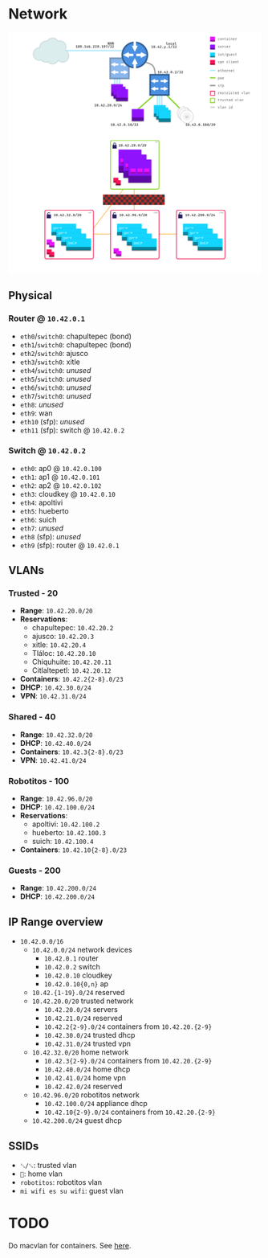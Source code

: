 # Network

![network diagram](./diagram.png)

## Physical

### Router @ `10.42.0.1`

- `eth0`/`switch0`: chapultepec (bond)
- `eth1`/`switch0`: chapultepec (bond)
- `eth2`/`switch0`: ajusco
- `eth3`/`switch0`: xitle
- `eth4`/`switch0`: _unused_
- `eth5`/`switch0`: _unused_
- `eth6`/`switch0`: _unused_
- `eth7`/`switch0`: _unused_
- `eth8`: _unused_
- `eth9`: wan
- `eth10` (sfp): _unused_
- `eth11` (sfp): switch @ `10.42.0.2`

### Switch @ `10.42.0.2`

- `eth0`: ap0 @ `10.42.0.100`
- `eth1`: ap1 @ `10.42.0.101`
- `eth2`: ap2 @ `10.42.0.102`
- `eth3`: cloudkey @ `10.42.0.10`
- `eth4`: apoltivi
- `eth5`: hueberto
- `eth6`: suich
- `eth7`: _unused_
- `eth8` (sfp): _unused_
- `eth9` (sfp): router @ `10.42.0.1`

## VLANs

### Trusted - 20

- **Range**: `10.42.20.0/20`
- **Reservations**:
  - chapultepec: `10.42.20.2`
  - ajusco: `10.42.20.3`
  - xitle: `10.42.20.4`
  - Tláloc: `10.42.20.10`
  - Chiquhuite: `10.42.20.11`
  - Citlaltepetl: `10.42.20.12`
- **Containers**: `10.42.2{2-8}.0/23`
- **DHCP**: `10.42.30.0/24`
- **VPN**: `10.42.31.0/24`

### Shared - 40

- **Range**: `10.42.32.0/20`
- **DHCP**: `10.42.40.0/24`
- **Containers**: `10.42.3{2-8}.0/23`
- **VPN**: `10.42.41.0/24`

### Robotitos - 100

- **Range**: `10.42.96.0/20`
- **DHCP**: `10.42.100.0/24`
- **Reservations**:
  - apoltivi: `10.42.100.2`
  - hueberto: `10.42.100.3`
  - suich: `10.42.100.4`
- **Containers**: `10.42.10{2-8}.0/23`

### Guests - 200

- **Range**: `10.42.200.0/24`
- **DHCP**: `10.42.200.0/24`


## IP Range overview

- `10.42.0.0/16`
  - `10.42.0.0/24` network devices
    - `10.42.0.1` router
    - `10.42.0.2` switch
    - `10.42.0.10` cloudkey
    - `10.42.0.10{0,n}` ap
  - `10.42.{1-19}.0/24` reserved
  - `10.42.20.0/20` trusted network
    - `10.42.20.0/24` servers
    - `10.42.21.0/24` reserved
    - `10.42.2{2-9}.0/24` containers from `10.42.20.{2-9}`
    - `10.42.30.0/24` trusted dhcp
    - `10.42.31.0/24` trusted vpn
  - `10.42.32.0/20` home network
    - `10.42.3{2-9}.0/24` containers from `10.42.20.{2-9}`
    - `10.42.40.0/24` home dhcp
    - `10.42.41.0/24` home vpn
    - `10.42.42.0/24` reserved
  - `10.42.96.0/20` robotitos network
    - `10.42.100.0/24` appliance dhcp
    - `10.42.10{2-9}.0/24` containers from `10.42.20.{2-9}`
  - `10.42.200.0/24` guest dhcp


## SSIDs

- `␖/␆`: trusted vlan
- `📡`: home vlan
- `robotitos`: robotitos vlan
- `mi wifi es su wifi`: guest vlan

# TODO

Do macvlan for containers. See [here](https://kcore.org/2020/08/18/macvlan-host-access/).
